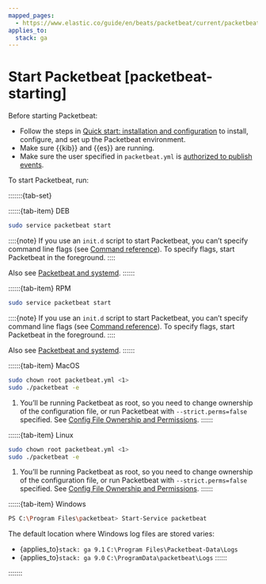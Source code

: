 ```yaml
---
mapped_pages:
  - https://www.elastic.co/guide/en/beats/packetbeat/current/packetbeat-starting.html
applies_to:
  stack: ga
---
```


# Start Packetbeat [packetbeat-starting]

Before starting Packetbeat:

* Follow the steps in [Quick start: installation and configuration](/reference/packetbeat/packetbeat-installation-configuration.md) to install, configure, and set up the Packetbeat environment.
* Make sure {{kib}} and {{es}} are running.
* Make sure the user specified in `packetbeat.yml` is [authorized to publish events](/reference/packetbeat/privileges-to-publish-events.md).

To start Packetbeat, run:

:::::::{tab-set}

::::::{tab-item} DEB
```sh
sudo service packetbeat start
```

::::{note}
If you use an `init.d` script to start Packetbeat, you can’t specify command line flags (see [Command reference](/reference/packetbeat/command-line-options.md)). To specify flags, start Packetbeat in the foreground.
::::


Also see [Packetbeat and systemd](/reference/packetbeat/running-with-systemd.md).
::::::

::::::{tab-item} RPM
```sh
sudo service packetbeat start
```

::::{note}
If you use an `init.d` script to start Packetbeat, you can’t specify command line flags (see [Command reference](/reference/packetbeat/command-line-options.md)). To specify flags, start Packetbeat in the foreground.
::::


Also see [Packetbeat and systemd](/reference/packetbeat/running-with-systemd.md).
::::::

::::::{tab-item} MacOS
```sh
sudo chown root packetbeat.yml <1>
sudo ./packetbeat -e
```

1. You’ll be running Packetbeat as root, so you need to change ownership of the configuration file, or run Packetbeat with `--strict.perms=false` specified. See [Config File Ownership and Permissions](/reference/libbeat/config-file-permissions.md).
::::::

::::::{tab-item} Linux
```sh
sudo chown root packetbeat.yml <1>
sudo ./packetbeat -e
```

1. You’ll be running Packetbeat as root, so you need to change ownership of the configuration file, or run Packetbeat with `--strict.perms=false` specified. See [Config File Ownership and Permissions](/reference/libbeat/config-file-permissions.md).
::::::

::::::{tab-item} Windows
```sh
PS C:\Program Files\packetbeat> Start-Service packetbeat
```

The default location where Windows log files are stored varies:
* {applies_to}`stack: ga 9.1` `C:\Program Files\Packetbeat-Data\Logs`
* {applies_to}`stack: ga 9.0` `C:\ProgramData\packetbeat\Logs`
::::::

:::::::
